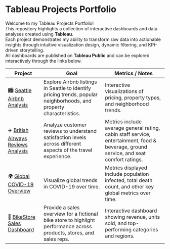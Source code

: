 # Tableau Projects Portfolio

Welcome to my Tableau Projects Portfolio!  
This repository highlights a collection of interactive dashboards and data analyses created using **Tableau**.  
Each project demonstrates my ability to transform raw data into actionable insights through intuitive visualization design, dynamic filtering, and KPI-driven storytelling.  
All dashboards are published on **Tableau Public** and can be explored interactively through the links below.

| Project | Goal | Metrics / Notes |
|---------|------|----------------|
| 🏙️ [Seattle Airbnb Analysis](https://public.tableau.com/app/profile/matthew.glass8759/viz/SeattleAirbnbMarketOverview/Dashboard1) | Explore Airbnb listings in Seattle to identify pricing trends, popular neighborhoods, and property characteristics. | Interactive visualizations of pricing, property types, and neighborhood trends. |
| ✈️ [British Airways Reviews Analysis](https://public.tableau.com/app/profile/matthew.glass8759/viz/BritishAirwaysReviews_17602039470770/Dashboard1) | Analyze customer reviews to understand satisfaction levels across different aspects of the travel experience. | Metrics include average general rating, cabin staff service, entertainment, food & beverage, ground service, and seat comfort ratings. |
| 🌍 [Global COVID-19 Overview](https://public.tableau.com/app/profile/matthew.glass8759/viz/Covid-19Metrics_17610016200910/Dashboard1) | Visualize global trends in COVID-19 over time. | Metrics displayed include population infected, total death count, and other key global metrics over time. |
| 🚴 [BikeStore Sales Dashboard]([https://public.tableau.com/app/profile/matthew.glass8759/viz/BikeStoreDashboard/Dashboard1](https://public.tableau.com/app/profile/matthew.glass8759/viz/BikeStoreProject_17620213654550/Dashboard1)) | Provide a sales overview for a fictional bike store to highlight performance across products, stores, and sales reps. | Interactive dashboard showing revenue, units sold, and top-performing categories and regions. |
